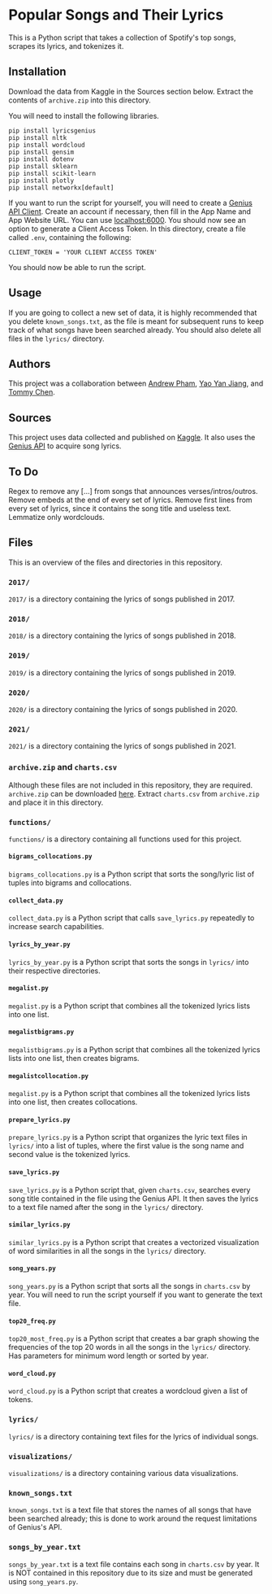 # Popular Songs and Their Lyrics

This is a Python script that takes a collection of Spotify's top songs, scrapes its lyrics, and tokenizes it.

## Installation

Download the data from Kaggle in the Sources section below. Extract the contents of `archive.zip` into this directory.

You will need to install the following libraries.

    pip install lyricsgenius
    pip install nltk
    pip install wordcloud
    pip install gensim
    pip install dotenv
    pip install sklearn
    pip install scikit-learn
    pip install plotly
    pip install networkx[default]

If you want to run the script for yourself, you will need to create a [Genius API Client](https://genius.com/api-clients). Create an account if necessary, then fill in the App Name and App Website URL. You can use [localhost:6000](http://localhost:6000/). You should now see an option to generate a Client Access Token. In this directory, create a file called `.env`, containing the following:

    CLIENT_TOKEN = 'YOUR CLIENT ACCESS TOKEN'

You should now be able to run the script.

## Usage

If you are going to collect a new set of data, it is highly recommended that you delete `known_songs.txt`, as the file is meant for subsequent runs to keep track of what songs have been searched already. You should also delete all files in the `lyrics/` directory.

## Authors

This project was a collaboration between [Andrew Pham](https://github.com/phamao), [Yao Yan Jiang](https://github.com/yaoyan01), and [Tommy Chen](https://github.com/chenafb).

## Sources

This project uses data collected and published on [Kaggle](https://www.kaggle.com/datasets/dhruvildave/spotify-charts). It also uses the [Genius API](https://docs.genius.com/) to acquire song lyrics.

## To Do

Regex to remove any \[...\] from songs that announces verses/intros/outros.
Remove embeds at the end of every set of lyrics.
Remove first lines from every set of lyrics, since it contains the song title and useless text.
Lemmatize only wordclouds.

## Files

This is an overview of the files and directories in this repository.

### `2017/`

`2017/` is a directory containing the lyrics of songs published in 2017.

### `2018/`

`2018/` is a directory containing the lyrics of songs published in 2018.

### `2019/`

`2019/` is a directory containing the lyrics of songs published in 2019.

### `2020/`

`2020/` is a directory containing the lyrics of songs published in 2020.

### `2021/`

`2021/` is a directory containing the lyrics of songs published in 2021.

### `archive.zip` and `charts.csv`

Although these files are not included in this repository, they are required. `archive.zip` can be downloaded [here](https://www.kaggle.com/datasets/dhruvildave/spotify-charts). Extract `charts.csv` from `archive.zip` and place it in this directory.

### `functions/`

`functions/` is a directory containing all functions used for this project.

#### `bigrams_collocations.py`

`bigrams_collocations.py` is a Python script that sorts the song/lyric list of tuples into bigrams and collocations.

#### `collect_data.py`

`collect_data.py` is a Python script that calls `save_lyrics.py` repeatedly to increase search capabilities.

#### `lyrics_by_year.py`

`lyrics_by_year.py` is a Python script that sorts the songs in `lyrics/` into their respective directories.

#### `megalist.py`

`megalist.py` is a Python script that combines all the tokenized lyrics lists into one list.

#### `megalistbigrams.py`

`megalistbigrams.py` is a Python script that combines all the tokenized lyrics lists into one list, then creates bigrams.

#### `megalistcollocation.py`

`megalist.py` is a Python script that combines all the tokenized lyrics lists into one list, then creates collocations.

#### `prepare_lyrics.py`

`prepare_lyrics.py` is a Python script that organizes the lyric text files in `lyrics/` into a list of tuples, where the first value is the song name and second value is the tokenized lyrics.

#### `save_lyrics.py`

`save_lyrics.py` is a Python script that, given `charts.csv`, searches every song title contained in the file using the Genius API. It then saves the lyrics to a text file named after the song in the `lyrics/` directory.

#### `similar_lyrics.py`

`similar_lyrics.py` is a Python script that creates a vectorized visualization of word similarities in all the songs in the `lyrics/` directory.

#### `song_years.py`

`song_years.py` is a Python script that sorts all the songs in `charts.csv` by year. You will need to run the script yourself if you want to generate the text file.

#### `top20_freq.py`

`top20_most_freq.py` is a Python script that creates a bar graph showing the frequencies of the top 20 words in all the songs in the `lyrics/` directory. Has parameters for minimum word length or sorted by year.

#### `word_cloud.py`

`word_cloud.py` is a Python script that creates a wordcloud given a list of tokens.

### `lyrics/`

`lyrics/` is a directory containing text files for the lyrics of individual songs.

### `visualizations/`

`visualizations/` is a directory containing various data visualizations.

### `known_songs.txt`

`known_songs.txt` is a text file that stores the names of all songs that have been searched already; this is done to work around the request limitations of Genius's API.

### `songs_by_year.txt`

`songs_by_year.txt` is a text file contains each song in `charts.csv` by year. It is NOT contained in this repository due to its size and must be generated using `song_years.py`.